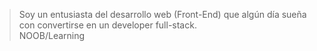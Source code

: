 >  Soy un entusiasta del desarrollo web (Front-End) que algún día sueña con convertirse en un developer full-stack.  
> NOOB/Learning
